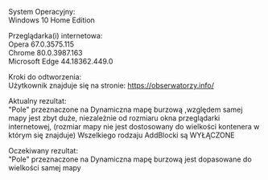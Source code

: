 System Operacyjny:  
Windows 10 Home Edition  

Przeglądarka(i) internetowa:   
Opera 67.0.3575.115  
Chrome 80.0.3987.163  
Microsoft Edge 44.18362.449.0


Kroki do odtworzenia:  
 Użytkownik znajduje się na stronie: https://obserwatorzy.info/   

Aktualny rezultat:  
"Pole" przeznaczone na Dynamiczna mapę burzową ,względem samej mapy jest zbyt duże, niezależnie od rozmiaru okna przeglądarki internetowej, (rozmiar mapy nie jest dostosowany do wielkości kontenera w którym się znajduje) Wszelkiego rodzaju AddBlocki są WYŁĄCZONE  

Oczekiwany rezultat:  
"Pole" przeznaczone na Dynamiczna mapę burzową jest dopasowane do wielkości samej mapy


